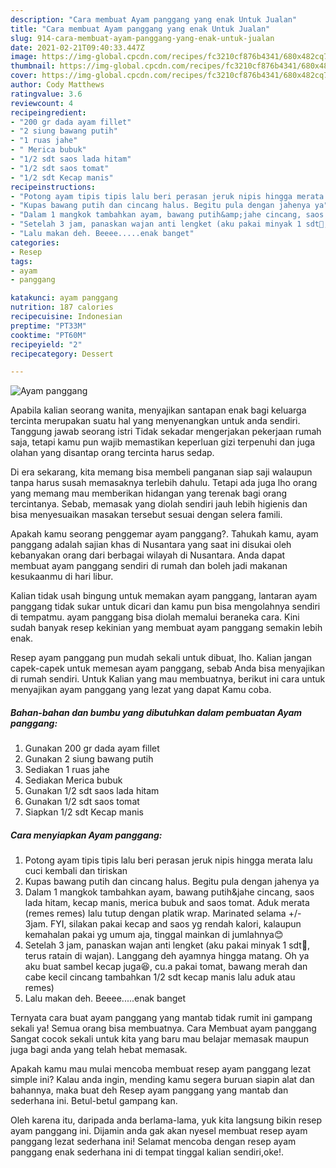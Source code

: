 ```yaml
---
description: "Cara membuat Ayam panggang yang enak Untuk Jualan"
title: "Cara membuat Ayam panggang yang enak Untuk Jualan"
slug: 914-cara-membuat-ayam-panggang-yang-enak-untuk-jualan
date: 2021-02-21T09:40:33.447Z
image: https://img-global.cpcdn.com/recipes/fc3210cf876b4341/680x482cq70/ayam-panggang-foto-resep-utama.jpg
thumbnail: https://img-global.cpcdn.com/recipes/fc3210cf876b4341/680x482cq70/ayam-panggang-foto-resep-utama.jpg
cover: https://img-global.cpcdn.com/recipes/fc3210cf876b4341/680x482cq70/ayam-panggang-foto-resep-utama.jpg
author: Cody Matthews
ratingvalue: 3.6
reviewcount: 4
recipeingredient:
- "200 gr dada ayam fillet"
- "2 siung bawang putih"
- "1 ruas jahe"
- " Merica bubuk"
- "1/2 sdt saos lada hitam"
- "1/2 sdt saos tomat"
- "1/2 sdt Kecap manis"
recipeinstructions:
- "Potong ayam tipis tipis lalu beri perasan jeruk nipis hingga merata lalu cuci kembali dan tiriskan"
- "Kupas bawang putih dan cincang halus. Begitu pula dengan jahenya ya"
- "Dalam 1 mangkok tambahkan ayam, bawang putih&amp;jahe cincang, saos lada hitam, kecap manis, merica bubuk and saos tomat. Aduk merata (remes remes) lalu tutup dengan platik wrap. Marinated selama +/- 3jam. FYI, silakan pakai kecap and saos yg rendah kalori, kalaupun kemahalan pakai yg umum aja, tinggal mainkan di jumlahnya😊"
- "Setelah 3 jam, panaskan wajan anti lengket (aku pakai minyak 1 sdt🤣, terus ratain di wajan). Langgang deh ayamnya hingga matang. Oh ya aku buat sambel kecap juga😆, cu.a pakai tomat, bawang merah dan cabe kecil cincang tambahkan 1/2 sdt kecap manis lalu aduk atau remes)"
- "Lalu makan deh. Beeee.....enak banget"
categories:
- Resep
tags:
- ayam
- panggang

katakunci: ayam panggang 
nutrition: 187 calories
recipecuisine: Indonesian
preptime: "PT33M"
cooktime: "PT60M"
recipeyield: "2"
recipecategory: Dessert

---
```



![Ayam panggang](https://img-global.cpcdn.com/recipes/fc3210cf876b4341/680x482cq70/ayam-panggang-foto-resep-utama.jpg)

Apabila kalian seorang wanita, menyajikan santapan enak bagi keluarga tercinta merupakan suatu hal yang menyenangkan untuk anda sendiri. Tanggung jawab seorang istri Tidak sekadar mengerjakan pekerjaan rumah saja, tetapi kamu pun wajib memastikan keperluan gizi terpenuhi dan juga olahan yang disantap orang tercinta harus sedap.

Di era  sekarang, kita memang bisa membeli panganan siap saji walaupun tanpa harus susah memasaknya terlebih dahulu. Tetapi ada juga lho orang yang memang mau memberikan hidangan yang terenak bagi orang tercintanya. Sebab, memasak yang diolah sendiri jauh lebih higienis dan bisa menyesuaikan masakan tersebut sesuai dengan selera famili. 



Apakah kamu seorang penggemar ayam panggang?. Tahukah kamu, ayam panggang adalah sajian khas di Nusantara yang saat ini disukai oleh kebanyakan orang dari berbagai wilayah di Nusantara. Anda dapat membuat ayam panggang sendiri di rumah dan boleh jadi makanan kesukaanmu di hari libur.

Kalian tidak usah bingung untuk memakan ayam panggang, lantaran ayam panggang tidak sukar untuk dicari dan kamu pun bisa mengolahnya sendiri di tempatmu. ayam panggang bisa diolah memalui beraneka cara. Kini sudah banyak resep kekinian yang membuat ayam panggang semakin lebih enak.

Resep ayam panggang pun mudah sekali untuk dibuat, lho. Kalian jangan capek-capek untuk memesan ayam panggang, sebab Anda bisa menyajikan di rumah sendiri. Untuk Kalian yang mau membuatnya, berikut ini cara untuk menyajikan ayam panggang yang lezat yang dapat Kamu coba.

<!--inarticleads1-->

##### Bahan-bahan dan bumbu yang dibutuhkan dalam pembuatan Ayam panggang:

1. Gunakan 200 gr dada ayam fillet
1. Gunakan 2 siung bawang putih
1. Sediakan 1 ruas jahe
1. Sediakan  Merica bubuk
1. Gunakan 1/2 sdt saos lada hitam
1. Gunakan 1/2 sdt saos tomat
1. Siapkan 1/2 sdt Kecap manis




<!--inarticleads2-->

##### Cara menyiapkan Ayam panggang:

1. Potong ayam tipis tipis lalu beri perasan jeruk nipis hingga merata lalu cuci kembali dan tiriskan
1. Kupas bawang putih dan cincang halus. Begitu pula dengan jahenya ya
1. Dalam 1 mangkok tambahkan ayam, bawang putih&amp;jahe cincang, saos lada hitam, kecap manis, merica bubuk and saos tomat. Aduk merata (remes remes) lalu tutup dengan platik wrap. Marinated selama +/- 3jam. FYI, silakan pakai kecap and saos yg rendah kalori, kalaupun kemahalan pakai yg umum aja, tinggal mainkan di jumlahnya😊
1. Setelah 3 jam, panaskan wajan anti lengket (aku pakai minyak 1 sdt🤣, terus ratain di wajan). Langgang deh ayamnya hingga matang. Oh ya aku buat sambel kecap juga😆, cu.a pakai tomat, bawang merah dan cabe kecil cincang tambahkan 1/2 sdt kecap manis lalu aduk atau remes)
1. Lalu makan deh. Beeee.....enak banget




Ternyata cara buat ayam panggang yang mantab tidak rumit ini gampang sekali ya! Semua orang bisa membuatnya. Cara Membuat ayam panggang Sangat cocok sekali untuk kita yang baru mau belajar memasak maupun juga bagi anda yang telah hebat memasak.

Apakah kamu mau mulai mencoba membuat resep ayam panggang lezat simple ini? Kalau anda ingin, mending kamu segera buruan siapin alat dan bahannya, maka buat deh Resep ayam panggang yang mantab dan sederhana ini. Betul-betul gampang kan. 

Oleh karena itu, daripada anda berlama-lama, yuk kita langsung bikin resep ayam panggang ini. Dijamin anda gak akan nyesel membuat resep ayam panggang lezat sederhana ini! Selamat mencoba dengan resep ayam panggang enak sederhana ini di tempat tinggal kalian sendiri,oke!.

